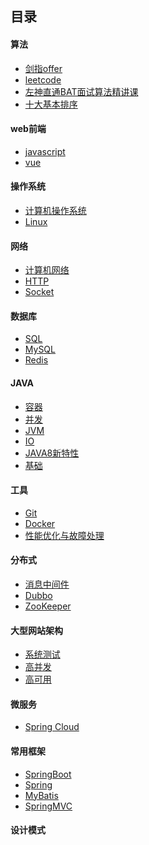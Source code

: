 ## 目录
#### 算法
- [剑指offer](https://github.com/Csx2020/CS-Notes/labels/%E5%89%91%E6%8C%87offer)
- [leetcode]()
- [左神直通BAT面试算法精讲课](https://github.com/Csx2020/CS-Notes/labels/%E5%B7%A6%E7%A5%9E%E7%9B%B4%E9%80%9Abat%E9%9D%A2%E8%AF%95%E7%AE%97%E6%B3%95%E7%B2%BE%E8%AE%B2%E8%AF%BE)
- [十大基本排序](https://github.com/Csx2020/CS-Notes/issues/24)
#### web前端
- [javascript]()
- [vue]()
#### 操作系统
- [计算机操作系统]()
- [Linux](https://github.com/FxL2020/CS-Notes/labels/Linux)
#### 网络
- [计算机网络](https://github.com/FxL2020/CS-Notes/labels/%E8%AE%A1%E7%AE%97%E6%9C%BA%E7%BD%91%E7%BB%9C)
- [HTTP](https://github.com/FxL2020/CS-Notes/labels/HTTP)
- [Socket]()
#### 数据库
- [SQL]()
- [MySQL]()
- [Redis]()
#### JAVA
- [容器]()
- [并发]()
- [JVM](https://github.com/FxL2020/CS-Notes/labels/JVM)
- [IO]()
- [JAVA8新特性]()
- [基础](https://github.com/FxL2020/CS-Notes/labels/%E5%9F%BA%E7%A1%80)
#### 工具
- [Git](https://github.com/FxL2020/CS-Notes/labels/git)
- [Docker]()
- [性能优化与故障处理](https://github.com/FxL2020/CS-Notes/labels/%E6%80%A7%E8%83%BD%E4%BC%98%E5%8C%96%E4%B8%8E%E6%95%85%E9%9A%9C%E5%A4%84%E7%90%86)
#### 分布式
- [消息中间件](https://github.com/FxL2020/CS-Notes/labels/%E6%B6%88%E6%81%AF%E9%98%9F%E5%88%97)
- [Dubbo]()
- [ZooKeeper]()
#### 大型网站架构
- [系统测试]()
- [高并发]()
- [高可用]()
#### 微服务
- [Spring Cloud]()
#### 常用框架
- [SpringBoot]()
- [Spring](https://github.com/FxL2020/CS-Notes/labels/Spring)
- [MyBatis]()
- [SpringMVC]()
#### 设计模式
